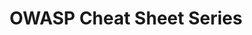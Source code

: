 ---
title: OWASP Cheat Sheet Series
description: Website with the collection of all the cheat sheets of the project.
url: https://cheatsheetseries.owasp.org/index.html
image:
    # url: '/assets/images/cafe.png'
    # alt: 'Cafe'
tags: ['cheatsheet']
pubDate: 2023-11-11
draft: false
---